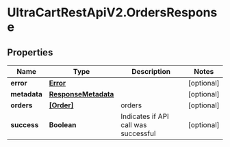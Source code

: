 # UltraCartRestApiV2.OrdersResponse

## Properties
Name | Type | Description | Notes
------------ | ------------- | ------------- | -------------
**error** | [**Error**](Error.md) |  | [optional] 
**metadata** | [**ResponseMetadata**](ResponseMetadata.md) |  | [optional] 
**orders** | [**[Order]**](Order.md) | orders | [optional] 
**success** | **Boolean** | Indicates if API call was successful | [optional] 


